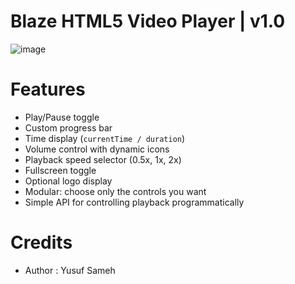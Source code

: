 # Blaze HTML5 Video Player | v1.0
![image](https://github.com/user-attachments/assets/f4fd0f88-d1ae-41e3-8732-ea0c2720f3a7)

# Features

- Play/Pause toggle
- Custom progress bar
- Time display (`currentTime / duration`)
- Volume control with dynamic icons
- Playback speed selector (0.5x, 1x, 2x)
- Fullscreen toggle
- Optional logo display
- Modular: choose only the controls you want
- Simple API for controlling playback programmatically

# Credits
* Author : Yusuf Sameh
